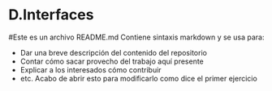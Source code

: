 # D.Interfaces
#Este es un archivo README.md
Contiene sintaxis markdown y se usa para:
* Dar una breve descripción del contenido del repositorio
* Contar cómo sacar provecho del trabajo aquí presente
* Explicar a los interesados cómo contribuir
* etc.
Acabo de abrir esto para modificarlo como dice el primer ejercicio 
